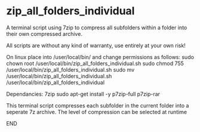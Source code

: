 # zip_all_folders_individual
A terminal script using 7zip to compress all subfolders within a folder into their own compressed archive. 

All scripts are without any kind of warranty, use entirely at your own risk!

On linux place into /user/local/bin/ and change permissions as follows: 
sudo chown root /user/local/bin/zip_all_folders_individual.sh 
sudo chmod 755 /user/local/bin/zip_all_folders_individual.sh
sudo mv /user/local/bin/zip_all_folders_individual.sh /user/local/bin/zip_all_folders_individual

Dependancies: 7zip
sudo apt-get install -y p7zip-full p7zip-rar

This terminal script compresses each subfolder in the current folder into a seperate 7z archive.  The level of compression can be selected at runtime  

END
